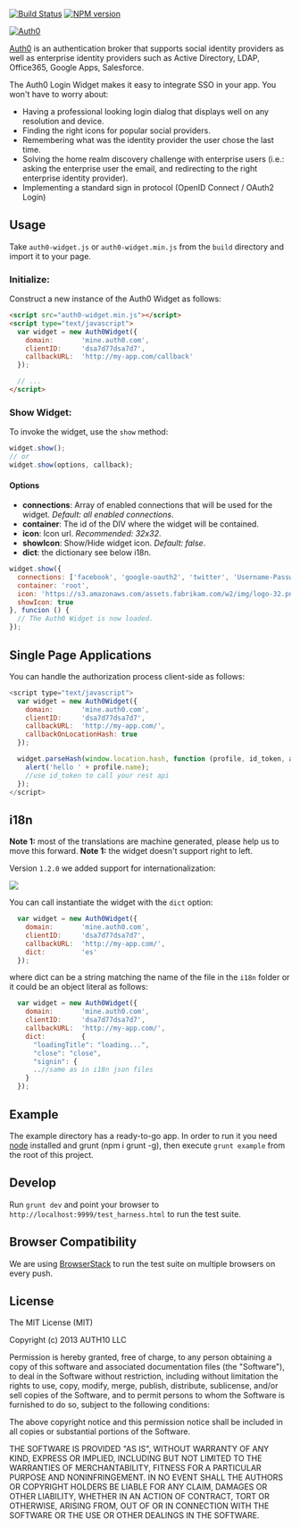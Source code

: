 [![Build Status](https://auth0-tc-hub.herokuapp.com/bt23/status.png)](https://auth0-tc-hub.herokuapp.com/bt23)
[![NPM version](https://badge.fury.io/js/auth0-widget.js.png)](http://badge.fury.io/js/auth0-widget.js)

[![Auth0](http://blog.auth0.com.s3.amazonaws.com/logo-290x200-letters.png)](http://auth0.com)

[Auth0](http://auth0.com) is an authentication broker that supports social identity providers as well as enterprise identity providers such as Active Directory, LDAP, Office365, Google Apps, Salesforce.

The Auth0 Login Widget makes it easy to integrate SSO in your app. You won't have to worry about:
* Having a professional looking login dialog that displays well on any resolution and device.
* Finding the right icons for popular social providers.
* Remembering what was the identity provider the user chose the last time.
* Solving the home realm discovery challenge with enterprise users (i.e.: asking the enterprise user the email, and redirecting to the right enterprise identity provider).
* Implementing a standard sign in protocol (OpenID Connect / OAuth2 Login)

## Usage

Take `auth0-widget.js` or `auth0-widget.min.js` from the `build` directory and import it to your page.

### Initialize:

Construct a new instance of the Auth0 Widget as follows:

~~~html
<script src="auth0-widget.min.js"></script>
<script type="text/javascript">
  var widget = new Auth0Widget({
    domain:       'mine.auth0.com',
    clientID:     'dsa7d77dsa7d7',
    callbackURL:  'http://my-app.com/callback'
  });

  // ...
</script>
~~~

### Show Widget:

To invoke the widget, use the `show` method:

~~~javascript
widget.show();
// or
widget.show(options, callback);
~~~

#### Options

* __connections__: Array of enabled connections that will be used for the widget. _Default: all enabled connections_.
* __container__: The id of the DIV where the widget will be contained.
* __icon__: Icon url. _Recommended: 32x32_.
* __showIcon__: Show/Hide widget icon. _Default: false_.
* __dict__: the dictionary see below i18n.

~~~javascript
widget.show({
  connections: ['facebook', 'google-oauth2', 'twitter', 'Username-Password-Authentication', 'fabrikam.com'],
  container: 'root',
  icon: 'https://s3.amazonaws.com/assets.fabrikam.com/w2/img/logo-32.png',
  showIcon: true
}, funcion () {
  // The Auth0 Widget is now loaded.
});
~~~

## Single Page Applications

You can handle the authorization process client-side as follows:

~~~javascript
<script type="text/javascript">
  var widget = new Auth0Widget({
    domain:       'mine.auth0.com',
    clientID:     'dsa7d77dsa7d7',
    callbackURL:  'http://my-app.com/',
    callbackOnLocationHash: true
  });

  widget.parseHash(window.location.hash, function (profile, id_token, access_token, state) {
    alert('hello ' + profile.name);
    //use id_token to call your rest api
  });
</script>
~~~

## i18n

__Note 1:__ most of the translations are machine generated, please help us to move this forward.
__Note 1:__ the widget doesn't support right to left.

Version `1.2.0` we added support for internationalization:

![](http://s3.amazonaws.com/blog.auth0.com/login_langs.gif)

You can call instantiate the widget with the `dict` option:

~~~javascript
  var widget = new Auth0Widget({
    domain:       'mine.auth0.com',
    clientID:     'dsa7d77dsa7d7',
    callbackURL:  'http://my-app.com/',
    dict:         'es'
  });
~~~

where dict can be a string matching the name of the file in the `i18n` folder or it could be an object literal as follows:


~~~javascript
  var widget = new Auth0Widget({
    domain:       'mine.auth0.com',
    clientID:     'dsa7d77dsa7d7',
    callbackURL:  'http://my-app.com/',
    dict:         {
      "loadingTitle": "loading...",
      "close": "close",
      "signin": {
      ..//same as in i18n json files
    }
  });
~~~

## Example

The example directory has a ready-to-go app. In order to run it you need [node](http://nodejs.org/) installed and grunt (npm i grunt -g), then execute `grunt example` from the root of this project.

## Develop

Run `grunt dev` and point your browser to `http://localhost:9999/test_harness.html` to run the test suite.

## Browser Compatibility

We are using [BrowserStack](http://browserstack.com) to run the test suite on multiple browsers on every push.

## License

The MIT License (MIT)

Copyright (c) 2013 AUTH10 LLC

Permission is hereby granted, free of charge, to any person obtaining a copy
of this software and associated documentation files (the "Software"), to deal
in the Software without restriction, including without limitation the rights
to use, copy, modify, merge, publish, distribute, sublicense, and/or sell
copies of the Software, and to permit persons to whom the Software is
furnished to do so, subject to the following conditions:

The above copyright notice and this permission notice shall be included in
all copies or substantial portions of the Software.

THE SOFTWARE IS PROVIDED "AS IS", WITHOUT WARRANTY OF ANY KIND, EXPRESS OR
IMPLIED, INCLUDING BUT NOT LIMITED TO THE WARRANTIES OF MERCHANTABILITY,
FITNESS FOR A PARTICULAR PURPOSE AND NONINFRINGEMENT. IN NO EVENT SHALL THE
AUTHORS OR COPYRIGHT HOLDERS BE LIABLE FOR ANY CLAIM, DAMAGES OR OTHER
LIABILITY, WHETHER IN AN ACTION OF CONTRACT, TORT OR OTHERWISE, ARISING FROM,
OUT OF OR IN CONNECTION WITH THE SOFTWARE OR THE USE OR OTHER DEALINGS IN
THE SOFTWARE.

